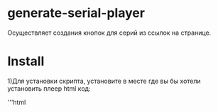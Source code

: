 # generate-serial-player
Осуществляет создания кнопок для серий из ссылок на странице.

# Install
1)Для установки скрипта, установите в месте где вы бы хотели установить плеер html код:

'''html
<div id="vid" >
<iframe src="" allow="autoplay; fullscreen" webkitallowfullscreen="true" mozallowfullscreen="true" allowfullscreen="true" frameborder="0" width="100%" height="100%"></iframe>
</div>
<div id="sb" ></div>
'''

2)В конце страници добавьте код подключения скрипта:

<script src="js/HDGOP.js"></script>

3)Для добавления видео в тексте страници добавьте ссылку на видео, типа => https://vio.to/video/t/***/

4)id адреса для редактирования:
 Блок видео: #vid
 Блок серий: #sb
 Кнопки серий: #sbutton
